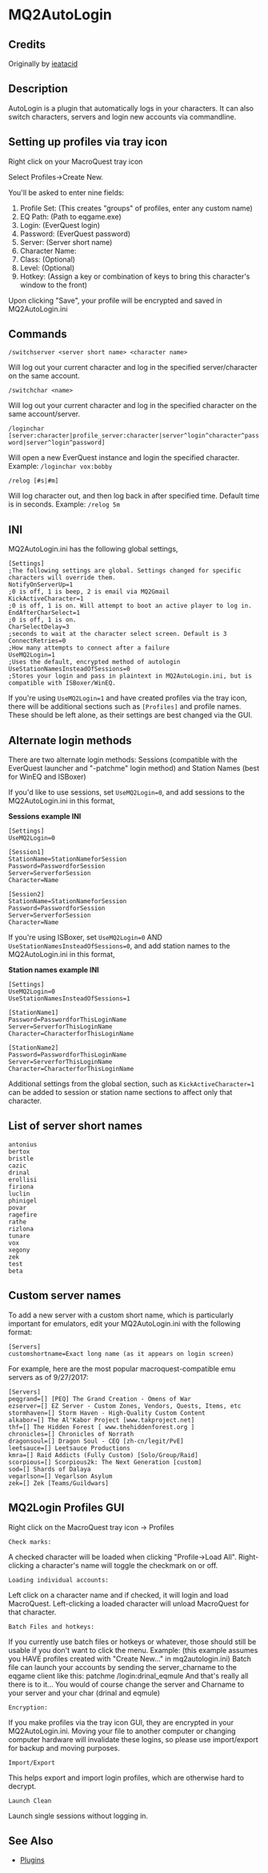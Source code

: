 # MQ2AutoLogin

## Credits

Originally by [ieatacid](https://macroquest2.com/phpBB3/viewtopic.php?f=50&t=16427)

## Description

AutoLogin is a plugin that automatically logs in your characters. It can also switch characters, servers and login new accounts via commandline.

## Setting up profiles via tray icon

Right click on your MacroQuest tray icon

Select Profiles-&gt;Create New.

You'll be asked to enter nine fields:

1. Profile Set: (This creates "groups" of profiles, enter any custom name) 
2. EQ Path: (Path to eqgame.exe)
3. Login: (EverQuest login)
4. Password:  (EverQuest password)
5. Server: (Server short name)
6. Character Name: 
7. Class: (Optional)
8. Level: (Optional)
9. Hotkey: (Assign a key or combination of keys to bring this character's window to the front)

Upon clicking "Save", your profile will be encrypted and saved in MQ2AutoLogin.ini

## Commands

`/switchserver <server short name> <character name>`

Will log out your current character and log in the specified server/character on the same account. 

`/switchchar <name>`

Will log out your current character and log in the specified character on the same account/server. 

`/loginchar [server:character|profile_server:character|server^login^character^password|server^login^password]`

Will open a new EverQuest instance and login the specified character. Example: `/loginchar vox:bobby`

`/relog [#s|#m]`

Will log character out, and then log back in after specified time. Default time is in seconds. Example: `/relog 5m`

## INI 

MQ2AutoLogin.ini has the following global settings,
```ini⏎
[Settings]
;The following settings are global. Settings changed for specific characters will override them.
NotifyOnServerUp=1
;0 is off, 1 is beep, 2 is email via MQ2Gmail
KickActiveCharacter=1
;0 is off, 1 is on. Will attempt to boot an active player to log in.
EndAfterCharSelect=1
;0 is off, 1 is on.
CharSelectDelay=3
;seconds to wait at the character select screen. Default is 3
ConnectRetries=0
;How many attempts to connect after a failure
UseMQ2Login=1
;Uses the default, encrypted method of autologin
UseStationNamesInsteadOfSessions=0
;Stores your login and pass in plaintext in MQ2AutoLogin.ini, but is compatible with ISBoxer/WinEQ.
```
If you're using `UseMQ2Login=1` and have created profiles via the tray icon, there will be additional sections such as `[Profiles]` and profile names. These should be left alone, as their settings are best changed via the GUI.

## Alternate login methods
There are two alternate login methods: Sessions (compatible with the EverQuest launcher and "-patchme" login method) and Station Names (best for WinEQ and ISBoxer) 

If you'd like to use sessions, set `UseMQ2Login=0`, and add sessions to the MQ2AutoLogin.ini in this format, 

**Sessions example INI**
```ini⏎
[Settings]
UseMQ2Login=0

[Session1]
StationName=StationNameforSession
Password=PasswordforSession
Server=ServerforSession
Character=Name

[Session2]
StationName=StationNameforSession
Password=PasswordforSession
Server=ServerforSession
Character=Name
```

If you're using ISBoxer, set `UseMQ2Login=0` AND `UseStationNamesInsteadOfSessions=0`, and add station names to the MQ2AutoLogin.ini in this format, 

**Station names example INI**
```ini⏎
[Settings]
UseMQ2Login=0
UseStationNamesInsteadOfSessions=1

[StationName1]
Password=PasswordforThisLoginName
Server=ServerforThisLoginName
Character=CharacterforThisLoginName

[StationName2]
Password=PasswordforThisLoginName
Server=ServerforThisLoginName
Character=CharacterforThisLoginName
```

Additional settings from the global section, such as `KickActiveCharacter=1` can be added to session or station name sections to affect only that character.


## List of server short names

    antonius
    bertox
    bristle
    cazic
    drinal
    erollisi
    firiona
    luclin
    phinigel
    povar
    ragefire
    rathe
    rizlona
    tunare
    vox
    xegony
    zek
    test
    beta

## Custom server names
To add a new server with a custom short name, which is particularly important for emulators, edit your MQ2AutoLogin.ini with the following format: 
```ini⏎
[Servers]
customshortname=Exact long name (as it appears on login screen)
```
For example, here are the most popular macroquest-compatible emu servers as of 9/27/2017: 
```ini⏎
[Servers]
peqgrand=[] [PEQ] The Grand Creation - Omens of War
ezserver=[] EZ Server - Custom Zones, Vendors, Quests, Items, etc
stormhaven=[] Storm Haven - High-Quality Custom Content
alkabor=[] The Al'Kabor Project [www.takproject.net]
thf=[] The Hidden Forest [ www.thehiddenforest.org ]
chronicles=[] Chronicles of Norrath
dragonsoul=[] Dragon Soul - CEQ [zh-cn/legit/PvE]
leetsauce=[] Leetsauce Productions
kmra=[] Raid Addicts (Fully Custom) [Solo/Group/Raid]
scorpious=[] Scorpious2k: The Next Generation [custom]
sod=[] Shards of Dalaya
vegarlson=[] Vegarlson Asylum
zek=[] Zek [Teams/Guildwars]
```

## MQ2Login Profiles GUI

Right click on the MacroQuest tray icon -> Profiles

`Check marks:`

A checked character will be loaded when clicking "Profile->Load All". Right-clicking a character's name will toggle the checkmark on or off.

`Loading individual accounts:`

Left click on a character name and if checked, it will login and load MacroQuest. Left-clicking a loaded character will unload MacroQuest for that character.

`Batch Files and hotkeys:`

If you currently use batch files or hotkeys or whatever, those should still be usable if you don't want to click the menu. Example: \(this example assumes you HAVE profiles created with "Create New..." in mq2autologin.ini\) Batch file can launch your accounts by sending the server\_charname to the eqgame client like this:  patchme /login:drinal\_eqmule And that's really all there is to it... You would of course change the server and Charname to your server and your char \(drinal and eqmule\)

`Encryption:`

If you make profiles via the tray icon GUI, they are encrypted in your MQ2AutoLogin.ini. Moving your file to another computer or changing computer hardware will invalidate these logins, so please use import/export for backup and moving purposes.

`Import/Export`

This helps export and import login profiles, which are otherwise hard to decrypt. 

`Launch Clean`

Launch single sessions without logging in.


## See Also

* [Plugins](../../documentation/macroquest2-plugins.md)

